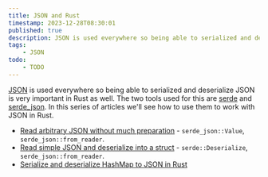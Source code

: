 ```yaml
---
title: JSON and Rust
timestamp: 2023-12-28T08:30:01
published: true
description: JSON is used everywhere so being able to serialized and deserialize JSON is very important in Rustlang as well.
tags:
    - JSON
todo:
    - TODO
---
```


[JSON](https://www.json.org/) is used everywhere so being able to serialized and deserialize JSON is very important in Rust as well.
The two tools used for this are [serde](https://crates.io/crates/serde) and [serde_json](https://crates.io/crates/serde_json). In this
series of articles we'll see how to use them to work with JSON in Rust.

* [Read arbitrary JSON without much preparation](/read-arbitrary-json) - `serde_json::Value`, `serde_json::from_reader`.
* [Read simple JSON and deserialize into a struct](/read-simple-json) - `serde::Deserialize`, `serde_json::from_reader`.
* [Serialize and deserialize HashMap to JSON in Rust](/serialize-hash-to-json)
